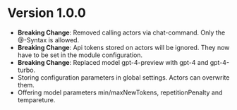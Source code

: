 # Version 1.0.0

- __Breaking Change__: Removed calling actors via chat-command. Only the @-Syntax is allowed.
- __Breaking Change__: Api tokens stored on actors will be ignored. They now have to be set in the module configuration.
- __Breaking Change__: Replaced model gpt-4-preview with gpt-4 and gpt-4-turbo.
- Storing configuration parameters in global settings. Actors can overwrite them.
- Offering model parameters min/maxNewTokens, repetitionPenalty and tempareture.
